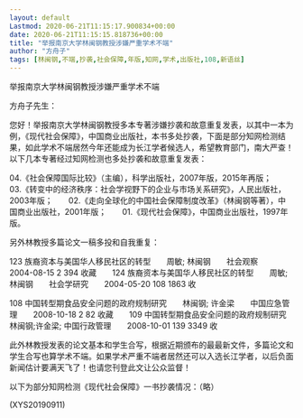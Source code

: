 ```yaml
---
layout: default
Lastmod: 2020-06-21T11:15:17.900834+00:00
date: 2020-06-21T11:15:15.818736+00:00
title: "举报南京大学林闽钢教授涉嫌严重学术不端"
author: "方舟子"
tags: [林闽钢,不端,抄袭,社会保障,年版,知网,学术,出版社,108,新语丝]
---
```


举报南京大学林闽钢教授涉嫌严重学术不端

方舟子先生：

您好！举报南京大学林闽钢教授多本专著涉嫌抄袭和故意重复发表，以其中一本为例，《现代社会保障》，中国商业出版社，本书多处抄袭，下面是部分知网检测结果，如此学术不端居然今年还能成为长江学者候选人，希望教育部门，南大严查！以下几本专著经过知网检测也多处抄袭和故意重复发表：

04.《社会保障国际比较》（主编），科学出版社，2007年版，2015年再版；　　03.《转变中的经济秩序：社会学视野下的企业与市场关系研究》，人民出版社，2003年版；　　02.《走向全球化的中国社会保障制度改革》（林闽钢等著），中国商业出版社，2001年版；　　01.《现代社会保障》，中国商业出版社，1997年版。

另外林教授多篇论文一稿多投和自我重复：

123	族裔资本与美国华人移民社区的转型　　周敏; 林闽钢　　社会观察　　2004-08-15	2	394		收藏　　124	族裔资本与美国华人移民社区的转型　　周敏; 林闽钢　　社会学研究　　2004-05-20	108	1863		收

108	中国转型期食品安全问题的政府规制研究　　林闽钢; 许金梁　　中国应急管理　　2008-10-18	2	82		收藏　　109	中国转型期食品安全问题的政府规制研究　　林闽钢;许金梁;	中国行政管理　　2008-10-01	139	3349		收

此外林教授发表的论文基本和学生合写，根据近期颁布的最最新文件，多篇论文和学生合写也算学术不端。如果学术严重不端者居然还可以入选长江学者，以后负面新闻估计要满天飞了！也请您刊登此文让公众监督！

以下为部分知网检测《现代社会保障》一书抄袭情况：（略）

(XYS20190911)

